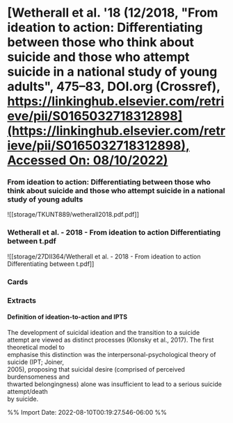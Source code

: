 # [**Wetherall et al.** **'18** (12/2018, "From ideation to action: Differentiating between those who think about suicide and those who attempt suicide in a national study of young adults", 475–83, DOI.org (Crossref), [https://linkinghub.elsevier.com/retrieve/pii/S0165032718312898](https://linkinghub.elsevier.com/retrieve/pii/S0165032718312898), Accessed On: 08/10/2022)](zotero://select/library/items/WW88Z5F4)

### From ideation to action: Differentiating between those who think about suicide and those who attempt suicide in a national study of young adults
![[storage/TKUNT889/wetherall2018.pdf.pdf]]

### Wetherall et al. - 2018 - From ideation to action Differentiating between t.pdf
![[storage/27DII364/Wetherall et al. - 2018 - From ideation to action Differentiating between t.pdf]]

### Cards
### Extracts
#### Definition of ideation-to-action and IPTS
The development of suicidal ideation and the transition to a suicide  
attempt are viewed as distinct processes (Klonsky et al., 2017). The first theoretical model to  
emphasise this distinction was the interpersonal-psychological theory of suicide (IPT; Joiner,  
2005), proposing that suicidal desire (comprised of perceived burdensomeness and  
thwarted belongingness) alone was insufficient to lead to a serious suicide attempt/death  
by suicide.

%% Import Date: 2022-08-10T00:19:27.546-06:00 %%

